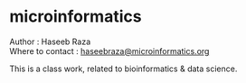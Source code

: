 # microinformatics
Author : Haseeb Raza <br>
Where to contact : haseebraza@microinformatics.org

This is a class work, related to bioinformatics &amp; data science.
